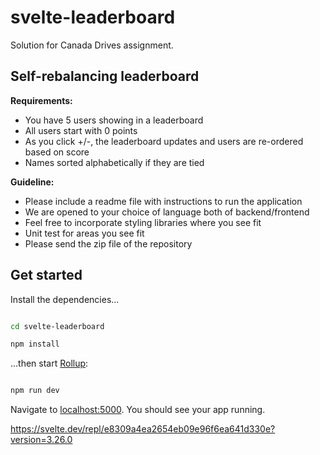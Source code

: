 # svelte-leaderboard

Solution for Canada Drives assignment.

## Self-rebalancing leaderboard

**Requirements:**

- You have 5 users showing in a leaderboard
- All users start with 0 points
- As you click +/-, the leaderboard updates and users are re-ordered based on score
- Names sorted alphabetically if they are tied

**Guideline:**

- Please include a readme file with instructions to run the application
- We are opened to your choice of language both of backend/frontend
- Feel free to incorporate styling libraries where you see fit
- Unit test for areas you see fit
- Please send the zip file of the repository

## Get started

Install the dependencies...

```bash

cd svelte-leaderboard

npm install

```

...then start [Rollup](https://rollupjs.org):

```bash

npm run dev

```

Navigate to [localhost:5000](http://localhost:5000). You should see your app running.

https://svelte.dev/repl/e8309a4ea2654eb09e96f6ea641d330e?version=3.26.0
